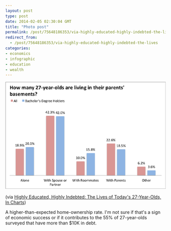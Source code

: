 ```yaml
---
layout: post
type: post
date: 2014-02-05 02:30:04 GMT
title: "Photo post"
permalink: /post/75648186353/via-highly-educated-highly-indebted-the-lives
redirect_from: 
  - /post/75648186353/via-highly-educated-highly-indebted-the-lives
categories:
- economics
- infographic
- education
- wealth
---
```

![](/assets/images/tumblr_n0ggzpWQnP1qb098no1_640.png)

<p>(via <a href="http://www.theatlantic.com/business/archive/2014/01/highly-educated-highly-indebted-the-lives-of-todays-27-year-olds-in-charts/283263/">Highly Educated, Highly Indebted: The Lives of Today's 27-Year-Olds, In Charts</a>)</p>
<p>A higher-than-expected home-ownership rate. I'm not sure if that's a sign of economic success or if it contributes to the 55% of 27-year-olds surveyed that have more than $10K in debt.</p>